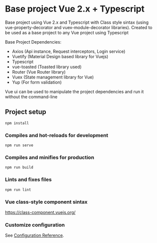 # Base project Vue 2.x + Typescript

Base project using Vue 2.x and Typescript with Class style sintax (using vue-property-decorator and vuex-module-decorator libraries).
Created to be used as a base project to any Vue project using Typescript

Base Project Dependencies:
- Axios (Api instance, Request interceptors, Login service)
- Vuetify (Material Design based library for Vuejs)
- Typescript
- vue-toasted (Toasted library used)
- Router (Vue Router library)
- Vuex (State management library for Vue)
- Yup (For form validation)

Vue ui can be used to manipulate the project dependencies and run it without the command-line

## Project setup
```
npm install
```

### Compiles and hot-reloads for development
```
npm run serve
```

### Compiles and minifies for production
```
npm run build
```

### Lints and fixes files
```
npm run lint
```

### Vue class-style component sintax
https://class-component.vuejs.org/

### Customize configuration
See [Configuration Reference](https://cli.vuejs.org/config/).
